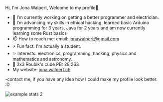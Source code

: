 Hi, I'm Jona Walpert, Welcome to my profile👋

- 🔭 I’m currently working on getting a better programmer and electrician.
- 🌱 I’m advancing my skills in ethical hacking, learned basic Arduino programming for 3 years, Java for 2 years and am now currently learning some Rust basics
- 📫 How to reach me: email: jonawalpert@gmail.com
- ⚡ Fun fact: I'm actually a student.
- ✨ Interests: electronics, programming, hacking, physics and mathematics and astronomy.
- 👑 3x3 Roubik's cube PB: 28.263
- My website: [jona.walpert.ch](https://jona.walpert.ch)

-contact me, if you have any idea how I could make my profile look better. :D


![example stats 2](https://leetcode-solved-problems.vercel.app/api?username={jona-walpert}&name={name_want_to_display}&bolder=false&title=false)

